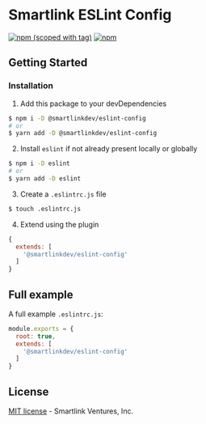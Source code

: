 # Smartlink ESLint Config

[![npm (scoped with tag)](https://flat.badgen.net/npm/v/@smartlinkdev/eslint-config)](https://npmjs.com/package/@smartlinkdev/eslint-config)
[![npm](https://flat.badgen.net/npm/dt/@smartlinkdev/eslint-config)](https://npmjs.com/package/@smartlinkdev/eslint-config)

## Getting Started

### Installation

1. Add this package to your devDependencies

```bash
$ npm i -D @smartlinkdev/eslint-config
# or
$ yarn add -D @smartlinkdev/eslint-config
```

2. Install `eslint` if not already present locally or globally

```bash
$ npm i -D eslint
# or
$ yarn add -D eslint
```

3. Create a `.eslintrc.js` file
```bash
$ touch .eslintrc.js
```

4. Extend using the plugin

```js
{
  extends: [
    '@smartlinkdev/eslint-config'
  ]
}
```

## Full example

A full example `.eslintrc.js`:

```js
module.exports = {
  root: true,
  extends: [
    '@smartlinkdev/eslint-config'
  ]
}
```

## License

[MIT license](https://github.com/smartlink-ventures/eslint-config/blob/master/LICENSE) - Smartlink Ventures, Inc.
